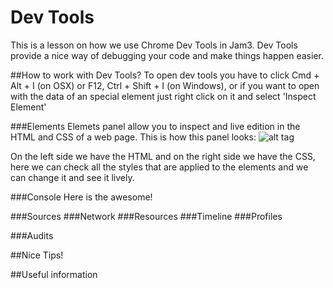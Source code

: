 # Dev Tools
This is a lesson on how we use Chrome Dev Tools in Jam3. Dev Tools provide a nice way of debugging your code and make things happen easier.

##How to work with Dev Tools?
To open dev tools you have to click Cmd + Alt + I (on OSX) or F12, Ctrl + Shift + I (on Windows), or if you want to open with the data of an special element just right click on it and select 'Inspect Element'

###Elements
Elemets panel allow you to inspect and live edition in the HTML and CSS of a web page.
This is how this panel looks:
![alt tag](https://developer.chrome.com/static/images/devtools-extension-ui.png)

On the left side we have the HTML and on the right side we have the CSS, here we can check all the styles that are applied to the elements and we can change it and see it lively.

###Console
Here is the awesome!

###Sources
###Network
###Resources
###Timeline
###Profiles

###Audits

##Nice Tips!

##Useful information
